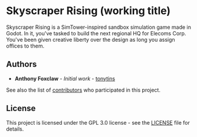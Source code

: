 # Skyscraper Rising (working title)

Skyscraper Rising is a SimTower-inspired sandbox simulation game made in Godot. In it, you've tasked to build the next regional HQ for Elecoms Corp. You've been given creative liberty over the design as long you assign offices to them.

## Authors

- **Anthony Foxclaw** - _Initial work_ - [tonytins](https://github.com/tonytins)

See also the list of [contributors](https://github.com/tonytins/SkyscraperRising/contributors) who participated in this project.

## License

This project is licensed under the GPL 3.0 license - see the [LICENSE](LICENSE) file for details.
